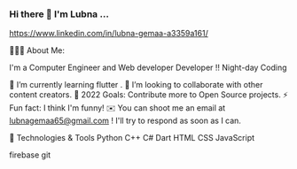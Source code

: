 ### Hi there 👋 I'm Lubna ...
https://www.linkedin.com/in/lubna-gemaa-a3359a161/ 




👩🏻‍💻  About Me:


I'm a Computer Engineer and Web developer Developer !!
Night-day Coding



🌱 I’m currently learning flutter .
👯 I’m looking to collaborate with other content creators.
🥅 2022 Goals: Contribute more to Open Source projects.
⚡ Fun fact: I think I'm funny!
✉️  You can shoot me an email at lubnagemaa65@gmail.com ! I'll try to respond as soon as I can.

🔧 Technologies & Tools
      Python C++ C# Dart HTML CSS JavaScript

firebase git
